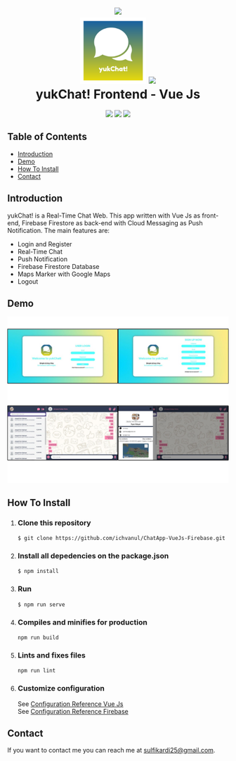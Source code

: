 <h1 align="center">
  <br>
  <img src="https://cdn-images-1.medium.com/fit/t/1600/480/1*wiNrwnAnwjBzbjlXUgrj6A.png" width="300">
  <br>
  <img src="https://github.com/ichvanul/ChatApp-VueJs-Firebase/blob/master/src/assets/img/logo.png" width="150">
  <img src="https://www.diseprog.com/wp-content/uploads/2019/04/vuejs-logo-333x310.png" width="155">
  <br>
  yukChat! Frontend - Vue Js
  <br>
</h1>

<p align="center">
  <img src="https://img.shields.io/badge/Vue%20Js-v2.6.11-yellow">
  <img src="https://img.shields.io/badge/Firebase-v7.14.2-ff69b4">
  <img src="https://img.shields.io/badge/Vue2GoogleMaps-v0.10.7-important">
</p>

## Table of Contents

- [Introduction](#introduction)
- [Demo](#demo)
- [How To Install](#how-to-install)
- [Contact](#contact)

## Introduction

yukChat! is a Real-Time Chat Web. This app written with Vue Js as front-end, Firebase Firestore as back-end with Cloud Messaging as Push Notification. The main features are:

- Login and Register
- Real-Time Chat
- Push Notification
- Firebase Firestore Database
- Maps Marker with Google Maps
- Logout

## Demo

![Screenshot](https://github.com/ichvanul/ChatApp-VueJs-Firebase/blob/master/src/assets/img/chat.jpg)

## How To Install

1. ### Clone this repository
   ```
   $ git clone https://github.com/ichvanul/ChatApp-VueJs-Firebase.git
   ```
2. ### Install all depedencies on the package.json
   ```
   $ npm install
   ```
3. ### Run
   ```
   $ npm run serve
   ```
4. ### Compiles and minifies for production
   ```
   npm run build
   ```
5. ### Lints and fixes files
   ```
   npm run lint
   ```
6. ### Customize configuration
   See [Configuration Reference Vue Js](https://cli.vuejs.org/config/)
   <br>
   See [Configuration Reference Firebase](https://firebase.google.com/)

## Contact

If you want to contact me you can reach me at <sulfikardi25@gmail.com>.
